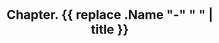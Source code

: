 ---
title: Chapter. {{ replace .Name "-" " " | title }}
description: 
weight: 0
collapse: hide # show | hide | always
type: docs
---